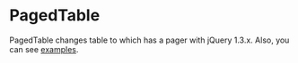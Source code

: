 PagedTable
==========

PagedTable changes table to which has a pager with jQuery 1.3.x. Also, you can see [examples](http://heungsub.net/apps/pagedtable/examples/).


